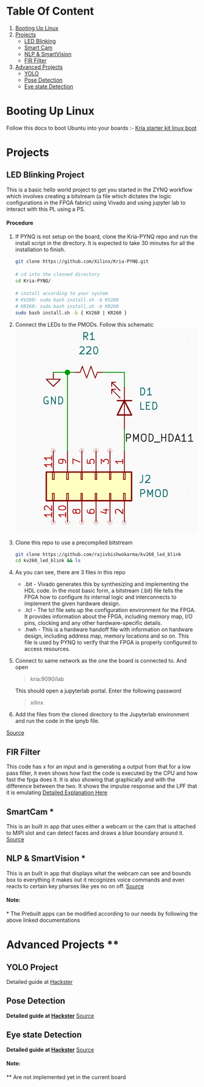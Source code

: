 # Table Of Content
1. [Booting Up Linux](#booting-up-linux)
2. [Projects](#projects)
	- [LED Blinking](#led-blinking-project)
	- [Smart Cam](#smartcam)
	- [NLP & SmartVision](#nlp-&-smartvision)
	- [FIR Filter](#fir)
3. [Advanced Projects](#advanced-projects)
	- [YOLO](#yolo-project)
	- [Pose Detection](#pose-detection)
	- [Eye state Detection](#eye-state-detection)
# Booting Up Linux
Follow this docs to boot Ubuntu into your boards :- [Kria starter kit linux boot](https://xilinx.github.io/kria-apps-docs/kv260/2022.1/build/html/docs/kria_starterkit_linux_boot.html)

# Projects
## LED Blinking Project
This is a basic hello world project to get you started in the ZYNQ workflow which involves creating a bitstream (a file which dictates the logic configurations in the FPGA fabric) using Vivado and using jupyter lab to interact with this PL using a PS. 
#### Procedure
1. If PYNQ is not setup on the board, clone the Kria-PYNQ repo and run the install script in the directory. It is expected to take 30 minutes for all the installation to finish.
	```sh
	git clone https://github.com/Xilinx/Kria-PYNQ.git
	 
	# cd into the clonned directory
	cd Kria-PYNQ/
	 
	# install according to your system
	# KV260: sudo bash install.sh -b KV260
	# KR260: sudo bash install.sh -b KR260
	sudo bash install.sh -b { KV260 | KR260 } 
	```
	
2. Connect the LEDs to the PMODs. Follow this schematic
![Schematic](../assets/LED_Blinking_Schematic.png)	
3. Clone this repo to use a precompiled bitstream
	 ```sh
	git clone https://github.com/rajivbishwokarma/kv260_led_blink
	cd kv260_led_blink && ls
	```
	
4. As you can see, there are 3 files in this repo
	- .bit - Vivado generates this by synthesizing and implementing the HDL code. In the most basic form, a bitstream (.bit) file tells the FPGA how to configure its internal logic and interconnects to implement the given hardware design.
	- .tcl - The tcl file sets up the configuration environment for the FPGA. It provides information about the FPGA, including memory map, I/O pins, clocking and any other hardware-specific details.
	- .hwh - This is a hardware handoff file with information on hardware design, including address map, memory locations and so on. This file is used by PYNQ to verify that the FPGA is properly configured to access resources.

5. Connect to same network as the one the board is connected to. And open
	> kria:9090/lab
	
	This should open a jupyterlab portal. Enter the following password
	> xilinx 
	
6. Add the files from the cloned directory to the Jupyterlab environment and run the code in the ipnyb file.

[Source](https://rabish.medium.com/blinking-a-led-with-pynq-in-kria-kv260-kr260-dc17f334bc2a)

## FIR Filter
This code has x for an input and is generating a output from that for a low pass filter, it even shows how fast the code is executed by the CPU and how fast the fpga does it. It is also showing that graphically and with the difference between the two. It shows the impulse response and the LPF that it is emulating
[Detailed Explanation Here](<./FIR Filter.md>)

## SmartCam *
This is an built in app that uses either a webcam or the cam that is attached to MIPI slot and can detect faces and draws a blue boundary around it.
[Source](https://xilinx.github.io/kria-apps-docs/kv260/2022.1/build/html/docs/smartcamera/docs/app_deployment.html)

## NLP & SmartVision *
This is an built in app that displays what the webcam can see and bounds box to everything it makes out it recognizes voice commands and even reacts to certain key pharses like yes no on off.
[Source](https://xilinx.github.io/kria-apps-docs/kv260/2022.1/build/html/docs/nlp-smartvision/docs/app_deployment_nlp.html)

#### Note:
\* The Prebuilt apps can be modified according to our needs by following the above linked documentations 
# Advanced Projects \**

## YOLO Project
Detailed guide at [Hackster](https://www.hackster.io/hdcoe/running-yolov2-tiny-on-kv260-28f801)
## Pose Detection
**Detailed guide at [Hackster](https://www.hackster.io/Parimala6/eye-state-detection-model-implementation-on-kria-3415a3)**
[Source](https://github.com/PeterQuinn396/KV260-Pose-Commands)

## Eye state Detection
**Detailed guide at [Hackster](https://www.hackster.io/Parimala6/eye-state-detection-model-implementation-on-kria-3415a3)**
[Source](https://github.com/Parimala6/Vitis-AI_based_binary_classification)

#### Note:
\** Are not implemented yet in the current board